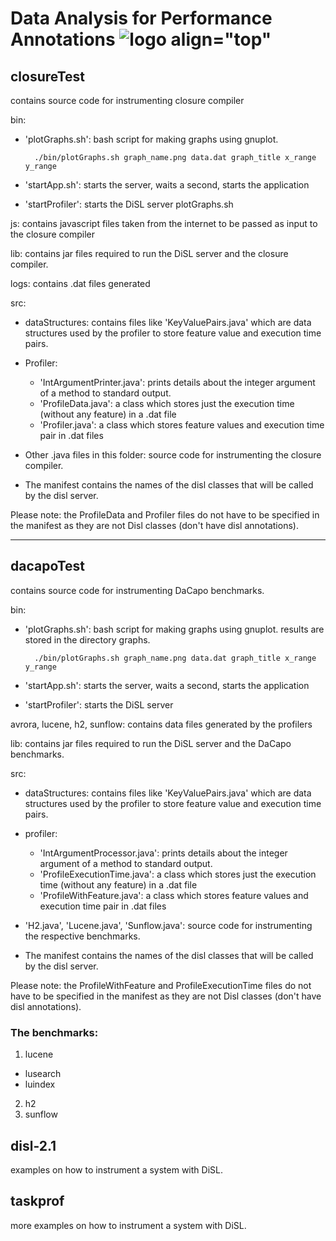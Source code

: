 # Data Analysis for Performance Annotations ![logo align="top"](https://github.com/IreneJacob/performance_annotations/blob/master/logo/logo_small.png)
## closureTest

contains source code for instrumenting closure compiler

bin:

- 'plotGraphs.sh': bash script for making graphs using gnuplot.

  ```
    ./bin/plotGraphs.sh graph_name.png data.dat graph_title x_range y_range
  ```

- 'startApp.sh': starts the server, waits a second, starts the application
- 'startProfiler': starts the DiSL server plotGraphs.sh

js: contains javascript files taken from the internet to be passed as input to the closure compiler

lib: contains jar files required to run the DiSL server and the closure compiler.

logs: contains .dat files generated

src:

- dataStructures: contains files like 'KeyValuePairs.java' which are data structures used by the profiler to store feature value and execution time pairs.
- Profiler:

  - 'IntArgumentPrinter.java': prints details about the integer argument of a method to standard output.
  - 'ProfileData.java': a class which stores just the execution time (without any feature) in a .dat file
  - 'Profiler.java': a class which stores feature values and execution time pair in .dat files

- Other .java files in this folder: source code for instrumenting the closure compiler.

- The manifest contains the names of the disl classes that will be called by the disl server.

Please note: the ProfileData and Profiler files do not have to be specified in the manifest as they are not Disl classes (don't have disl annotations).

--------------------------------------------------------------------------------

## dacapoTest

contains source code for instrumenting DaCapo benchmarks.

bin:

- 'plotGraphs.sh': bash script for making graphs using gnuplot. results are stored in the directory graphs.

  ```
    ./bin/plotGraphs.sh graph_name.png data.dat graph_title x_range y_range
  ```

- 'startApp.sh': starts the server, waits a second, starts the application
- 'startProfiler': starts the DiSL server

avrora, lucene, h2, sunflow: contains data files generated by the profilers

lib: contains jar files required to run the DiSL server and the DaCapo benchmarks.

src:

- dataStructures: contains files like 'KeyValuePairs.java' which are data structures used by the profiler to store feature value and execution time pairs.
- profiler:

  - 'IntArgumentProcessor.java': prints details about the integer argument of a method to standard output.
  - 'ProfileExecutionTime.java': a class which stores just the execution time (without any feature) in a .dat file
  - 'ProfileWithFeature.java': a class which stores feature values and execution time pair in .dat files

- 'H2.java', 'Lucene.java', 'Sunflow.java': source code for instrumenting the respective benchmarks.

- The manifest contains the names of the disl classes that will be called by the disl server.

Please note: the ProfileWithFeature and ProfileExecutionTime files do not have to be specified in the manifest as they are not Disl classes (don't have disl annotations).

### The benchmarks:

1. lucene

  - lusearch
  - luindex

2. h2
3. sunflow

## disl-2.1

examples on how to instrument a system with DiSL.

## taskprof

more examples on how to instrument a system with DiSL.
